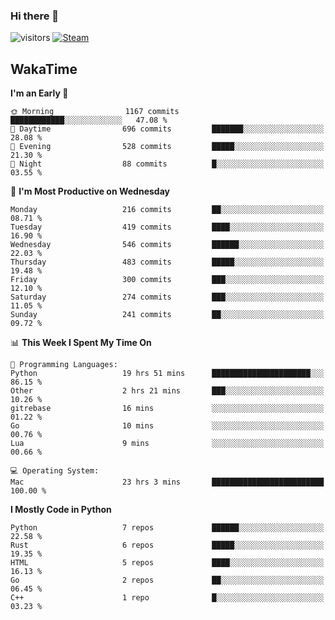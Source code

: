 ### Hi there 👋

![visitors](https://visitor-badge.glitch.me/badge?page_id=zhourunlai)
[![Steam](https://img.shields.io/badge/dynamic/json?url=https%3A%2F%2Fapi.swo.moe%2Fstats%2Fsteamgames%2F76561198285156854&query=count&color=0b1a37&label=Steam&labelColor=134375&logo=steam&suffix=+games&cacheSeconds=3600)](http://steamcommunity.com/profiles/76561198285156854)

## WakaTime
<!--START_SECTION:waka-->
**I'm an Early 🐤** 

```text
🌞 Morning                1167 commits        ████████████░░░░░░░░░░░░░   47.08 % 
🌆 Daytime                696 commits         ███████░░░░░░░░░░░░░░░░░░   28.08 % 
🌃 Evening                528 commits         █████░░░░░░░░░░░░░░░░░░░░   21.30 % 
🌙 Night                  88 commits          █░░░░░░░░░░░░░░░░░░░░░░░░   03.55 % 
```
📅 **I'm Most Productive on Wednesday** 

```text
Monday                   216 commits         ██░░░░░░░░░░░░░░░░░░░░░░░   08.71 % 
Tuesday                  419 commits         ████░░░░░░░░░░░░░░░░░░░░░   16.90 % 
Wednesday                546 commits         ██████░░░░░░░░░░░░░░░░░░░   22.03 % 
Thursday                 483 commits         █████░░░░░░░░░░░░░░░░░░░░   19.48 % 
Friday                   300 commits         ███░░░░░░░░░░░░░░░░░░░░░░   12.10 % 
Saturday                 274 commits         ███░░░░░░░░░░░░░░░░░░░░░░   11.05 % 
Sunday                   241 commits         ██░░░░░░░░░░░░░░░░░░░░░░░   09.72 % 
```


📊 **This Week I Spent My Time On** 

```text
💬 Programming Languages: 
Python                   19 hrs 51 mins      ██████████████████████░░░   86.15 % 
Other                    2 hrs 21 mins       ███░░░░░░░░░░░░░░░░░░░░░░   10.26 % 
gitrebase                16 mins             ░░░░░░░░░░░░░░░░░░░░░░░░░   01.22 % 
Go                       10 mins             ░░░░░░░░░░░░░░░░░░░░░░░░░   00.76 % 
Lua                      9 mins              ░░░░░░░░░░░░░░░░░░░░░░░░░   00.66 % 

💻 Operating System: 
Mac                      23 hrs 3 mins       █████████████████████████   100.00 % 
```

**I Mostly Code in Python** 

```text
Python                   7 repos             ██████░░░░░░░░░░░░░░░░░░░   22.58 % 
Rust                     6 repos             █████░░░░░░░░░░░░░░░░░░░░   19.35 % 
HTML                     5 repos             ████░░░░░░░░░░░░░░░░░░░░░   16.13 % 
Go                       2 repos             ██░░░░░░░░░░░░░░░░░░░░░░░   06.45 % 
C++                      1 repo              █░░░░░░░░░░░░░░░░░░░░░░░░   03.23 % 
```




<!--END_SECTION:waka-->
